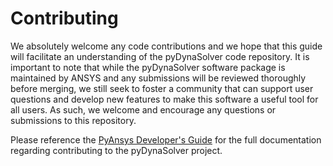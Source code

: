 # Contributing

We absolutely welcome any code contributions and we hope that this
guide will facilitate an understanding of the pyDynaSolver code
repository. It is important to note that while the pyDynaSolver software
package is maintained by ANSYS and any submissions will be reviewed
thoroughly before merging, we still seek to foster a community that can
support user questions and develop new features to make this software
a useful tool for all users.  As such, we welcome and encourage any
questions or submissions to this repository.

Please reference the [PyAnsys Developer's
Guide](https://github.com/pyansys/about) for the full documentation
regarding contributing to the pyDynaSolver project.
